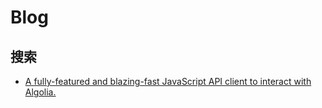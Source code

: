 # Blog

## 搜索

- [A fully-featured and blazing-fast JavaScript API client to interact with Algolia.](https://github.com/algolia/algoliasearch-client-javascript)
